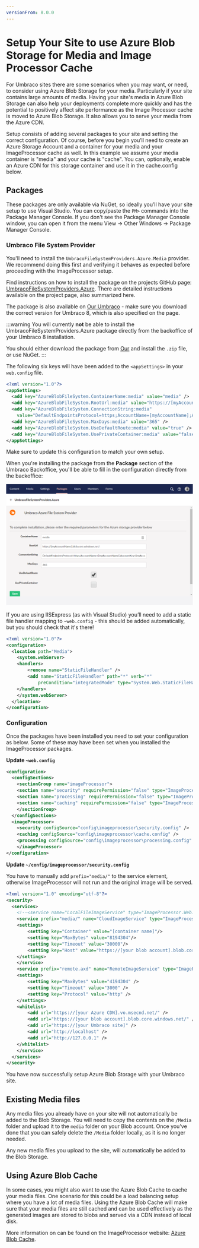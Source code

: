 ```yaml
---
versionFrom: 8.0.0
---
```


# Setup Your Site to use Azure Blob Storage for Media and Image Processor Cache
For Umbraco sites there are some scenarios when you may want, or need, to consider using Azure Blob Storage for your media.  Particularly if your site contains large amounts of media.  Having your site's media in Azure Blob Storage can also help your deployments complete more quickly and has the potential to positively affect site performance as the Image Processor cache is moved to Azure Blob Storage.  It also allows you to serve your media from the Azure CDN.

Setup consists of adding several packages to your site and setting the correct configuration.  Of course, before you begin you’ll need to create an Azure Storage Account and a container for your media and your ImageProcessor cache as well.  In this example we assume your media container is "media" and your cache is "cache".  You can, optionally, enable an Azure CDN for this storage container and use it in the cache.config below.

## Packages

These packages are only available via NuGet, so ideally you’ll have your site setup to use Visual Studio. You can copy/paste the `PM>` commands into the Package Manager Console. If you don't see the Package Manager Console window, you can open it from the menu View -> Other Windows -> Package Manager Console.

### Umbraco File System Provider

You'll need to install the `UmbracoFileSystemProviders.Azure.Media` provider.  We recommend doing this first and verifying it behaves as expected before proceeding with the ImageProcessor setup.

Find instructions on how to install the package on the projects GitHub page: [UmbracoFileSystemProviders.Azure](https://github.com/umbraco-community/UmbracoFileSystemProviders.Azure/tree/develop-umbraco-version-8). There are detailed instructions available on the project page, also summarized here.

The package is also available on [Our Umbraco](https://our.umbraco.com/projects/collaboration/umbracofilesystemprovidersazure/) - make sure you download the correct version for Umbraco 8, which is also specified on the page.

:::warning
You will currently **not** be able to install the UmbracoFileSystemProviders.Azure package directly from the backoffice of your Umbraco 8 installation.

You should either download the package from [Our](https://our.umbraco.com/projects/collaboration/umbracofilesystemprovidersazure/) and install the `.zip` file, or use NuGet.
:::

The following six keys will have been added to the `<appSettings>` in your `web.config` file.

```xml
<?xml version="1.0"?>
<appSettings>
  <add key="AzureBlobFileSystem.ContainerName:media" value="media" />
  <add key="AzureBlobFileSystem.RootUrl:media" value="https://[myAccountName].blob.core.windows.net/" />
  <add key="AzureBlobFileSystem.ConnectionString:media"
    value="DefaultEndpointsProtocol=https;AccountName=[myAccountName];AccountKey=[myAccountKey]" />
  <add key="AzureBlobFileSystem.MaxDays:media" value="365" />
  <add key="AzureBlobFileSystem.UseDefaultRoute:media" value="true" />
  <add key="AzureBlobFileSystem.UsePrivateContainer:media" value="false" />
</appSettings>
```

Make sure to update this configuration to match your own setup.

When you're installing the package from the **Package** section of the Umbraco Backoffice, you'll be able to fill in the configuration directly from the backoffice:

![Setup from backoffice](images/config-from-backoffice.png)

If you are using IISExpress (as with Visual Studio) you’ll need to add a static file handler mapping to `~web.config` - this should be added automatically, but you should check that it's there!

```xml
<?xml version="1.0"?>
<configuration>
  <location path="Media">
    <system.webServer>
    <handlers>
        <remove name="StaticFileHandler" />
        <add name="StaticFileHandler" path="*" verb="*"
            preCondition="integratedMode" type="System.Web.StaticFileHandler" />
    </handlers>
    </system.webServer>
  </location>
</configuration>
```

### Configuration
Once the packages have been installed you need to set your configuration as below. Some of these may have been set when you installed the ImageProcessor packages.

**Update `~web.config`**

```xml
<configuration>
  <configSections>
    <sectionGroup name="imageProcessor">
    <section name="security" requirePermission="false" type="ImageProcessor.Web.Configuration.ImageSecuritySection, ImageProcessor.Web" />
    <section name="processing" requirePermission="false" type="ImageProcessor.Web.Configuration.ImageProcessingSection, ImageProcessor.Web" />
    <section name="caching" requirePermission="false" type="ImageProcessor.Web.Configuration.ImageCacheSection, ImageProcessor.Web" />
    </sectionGroup>
  </configSections>
  <imageProcessor>
    <security configSource="config\imageprocessor\security.config" />
    <caching configSource="config\imageprocessor\cache.config" />
    <processing configSource="config\imageprocessor\processing.config" />
    </imageProcessor>
</configuration>
```

**Update `~/config/imageprocessor/security.config`**

You have to manually add `prefix="media/"` to the service element, otherwise ImageProcessor will not run and the original image will be served.

```xml
<?xml version="1.0" encoding="utf-8"?>
<security>
  <services>
    <!--<service name="LocalFileImageService" type="ImageProcessor.Web.Services.LocalFileImageService, ImageProcessor.Web" />-->
    <service prefix="media/" name="CloudImageService" type="ImageProcessor.Web.Services.CloudImageService, ImageProcessor.Web">
    <settings>
        <setting key="Container" value="[container name]"/>
        <setting key="MaxBytes" value="8194304"/>
        <setting key="Timeout" value="30000"/>
        <setting key="Host" value="https://[your blob account].blob.core.windows.net/media"/>
    </settings>
    </service>
    <service prefix="remote.axd" name="RemoteImageService" type="ImageProcessor.Web.Services.RemoteImageService, ImageProcessor.Web">
    <settings>
        <setting key="MaxBytes" value="4194304" />
        <setting key="Timeout" value="3000" />
        <setting key="Protocol" value="http" />
    </settings>
    <whitelist>
        <add url="https://[your Azure CDN].vo.msecnd.net/" />
        <add url="https://[your blob account].blob.core.windows.net/" />
        <add url="https://[your Umbraco site]" />
        <add url="http://localhost" />
        <add url="http://127.0.0.1" />
    </whitelist>
    </service>
  </services>
</security>
```

You have now successfully setup Azure Blob Storage with your Umbraco site.

## Existing Media files

Any media files you already have on your site will not automatically be added to the Blob Storage. You will need to copy the contents on the `/Media` folder and upload it to the `media` folder on your Blob account. Once you've done that you can safely delete the `/Media` folder locally, as it is no longer needed.

Any new media files you upload to the site, will automatically be added to the Blob Storage.

## Using Azure Blob Cache

In some cases, you might also want to use the Azure Blob Cache to cache your media files. One scenario for this could be a load balancing setup where you have a lot of media files. Using the Azure Blob Cache will make sure that your media files are still cached and can be used effectively as the generated images are stored to blobs and served via a CDN instead of local disk.

More information on can be found on the ImageProcessor website: [Azure Blob Cache](https://imageprocessor.org/imageprocessor-web/plugins/azure-blob-cache/).
